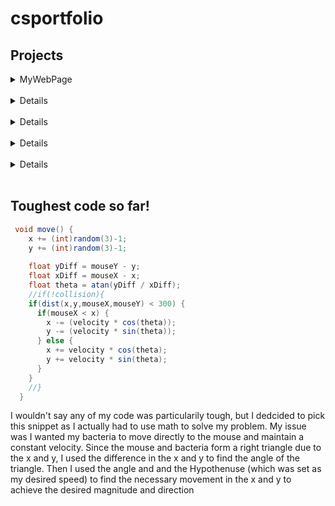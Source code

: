 # csportfolio


## Projects

<details><summary>MyWebPage</summary>
      <p>This is a <a href="https://schlegelo.github.io/testPage/dogPage2/">Website<a/> I created, using html, about my dog. </p>
 </details>
<br>
    
 <details><summary>Lightning</summary>
      <p>I used the random and line methods along with a loop to create <a href="https://schlegelo.github.io/lightning2/">Lightning<a/>.        </p>
  </details>
 <br>
       
 <details><summary>Dice</summary>
      <p>I created <a href="https://schlegelo.github.io/dice3/">Dice<a/> objects that stored a random value from 1 to 6 and used a              nested for loop to make a grid of them.</p>
  </details>
 <br>

<details><summary>Chemotaxis</summary>
      <p>I created Bacteria objects that follow the mouse mimicing the <a href="https://schlegelo.github.io/chemotaxis4/">Chemotaxis<a/>        of actual cells. </p>
 </details>
<br>

<details><summary>StarField</summary>
      <p>I created a particle interface that my other classes inherited. The objects of these classes moved in patterns creating a        <a href="https://schlegelo.github.io/starfield5/">StarField<a/>. </p>
 </details>
<br>


## Toughest code so far!
```Java
 void move() {
    x += (int)random(3)-1;
    y += (int)random(3)-1;
    
    float yDiff = mouseY - y;
    float xDiff = mouseX - x;       
    float theta = atan(yDiff / xDiff);
    //if(!collision){
    if(dist(x,y,mouseX,mouseY) < 300) {
      if(mouseX < x) {
        x -= (velocity * cos(theta));
        y -= (velocity * sin(theta));
      } else {
        x += velocity * cos(theta);
        y += velocity * sin(theta);    
      }
    }
    //}
  }
  ```
   I wouldn't say any of my code was particularily tough, but I dedcided to pick this snippet as I actually had to use math to solve my problem. My issue was I wanted my bacteria to move directly to the mouse and maintain a constant velocity. Since the mouse and bacteria form a right triangle due to the x and y, I used the difference in the x and y to find the angle of the triangle. Then I used the angle and and the Hypothenuse (which was set as my desired speed) to find the necessary movement in the x and y to achieve the desired magnitude and direction 
